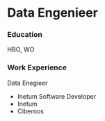 # Data Engenieer

### Education
HBO, WO

### Work Experience
Data Enegieer
- Inetum
Software Developer
- Inetum
- Cibernos
